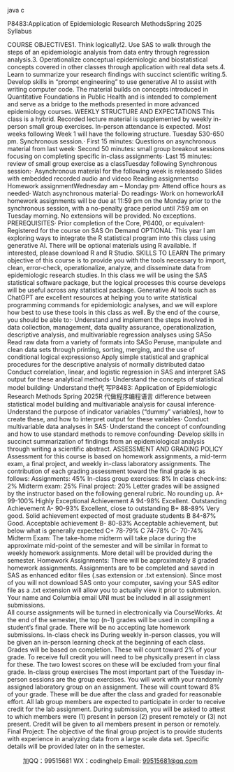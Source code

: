 java c

P8483:Application of Epidemiologic Research MethodsSpring 2025 Syllabus

COURSE OBJECTIVES1.   Think logically!2.   Use SAS to walk through the steps of an epidemiologic analysis from data entry through regression analysis.3.   Operationalize conceptual epidemiologic and biostatistical concepts covered in other classes through application with real data sets.4.   Learn to summarize your research findings with succinct scientific writing.5.   Develop skills in “prompt engineering” to use generative AI to assist with writing computer code.
The material builds on concepts introduced in Quantitative Foundations in Public Health and is intended to complement and serve as a bridge to the methods presented in more advanced epidemiology courses.
WEEKLY STRUCTURE AND EXPECTATIONS
This class is a hybrid. 
Recorded lecture material is supplemented by weekly in-person small group exercises. 
In-person attendance is expected.
Most weeks following Week 1   will have the following structure.
Tuesday 530-650 pm. Synchronous session.·   First 15 minutes: Questions on asynchronous material from last week·   Second 50 minutes: small group breakout sessions focusing on completing specific in-class assignments·   Last 15 minutes: review of small group exercise as a classTuesday following Synchronous session:·   Asynchronous material for the following week is releasedo   Slides with embedded recorded audio and videoo   Reading assignmentso   Homework assignmentWednesday am – Monday pm·   Attend office hours as needed·   Watch asynchronous material·   Do readings·   Work on homeworkAll homework assignments will be due at 11:59 pm on the Monday prior to the synchronous session, with a no-penalty grace period until 7:59 am on Tuesday morning. No extensions will be provided. No exceptions.
PREREQUISITES·   Prior completion of the Core, P6400, or equivalent·   Registered for the course on SAS On Demand
OPTIONAL·   This year I am exploring ways to integrate the R statistical program into this class using generative AI. There will be optional   materials using R available. If interested, please download R and R Studio.
SKILLS TO LEARN
The primary objective of this course is to provide you with the tools necessary to import, clean, error-check, operationalize, analyze, and disseminate data from epidemiologic research studies. In this class we will be using the SAS statistical software package, but the logical processes this course develops will be useful across any statistical package.
Generative AI tools such as ChatGPT are excellent resources at helping you to write statistical programming commands for epidemiologic analyses, and we will explore how best to use these tools in this class as well.
   By the end of the course, you should be able to:·   Understand and implement the steps involved in data collection, management, data quality assurance, operationalization, descriptive analysis, and multivariable regression analyses using SASo   Read raw data from a variety of formats into SASo   Peruse, manipulate and clean data sets through printing, sorting, merging, and the use of conditional logical expressionso   Apply simple statistical and graphical procedures for the descriptive analysis of normally distributed datao   Conduct correlation, linear, and logistic regression in SAS and interpret SAS output for these analytical methods·   Understand the concepts of statistical model building·   Understand the代 写P8483: Application of Epidemiologic Research Methods Spring 2025R
代做程序编程语言 difference between statistical model building and multivariable analysis for causal inference·   Understand the purpose of indicator variables (“dummy” variables), how to create these, and how to interpret output for these variables·   Conduct multivariable data analyses in SAS·   Understand the concept of confounding and how to use standard methods to remove confounding·   Develop skills in succinct summarization of findings from an epidemiological analysis through writing a scientific abstract.
ASSESSMENT AND GRADING POLICY
Assessment for this course is based on homework assignments, a mid-term exam, a final project, and weekly in-class laboratory assignments. The contribution of each grading assessment toward the final grade is as follows:
Assignments: 45%
In-class group exercises: 8%
In class check-ins: 2%
Midterm exam: 25%
Final project: 20%
Letter grades will be assigned by the instructor based on the following general rubric.
No rounding up.
A+	99-100%	Highly Exceptional Achievement
A	94-98%	Excellent. Outstanding Achievement
A-	90-93%	Excellent, close to outstanding
B+	88-89%	Very good. Solid achievement expected of most graduate students
B	84-87%	Good. Acceptable achievement
B-	80-83%	Acceptable achievement, but below what is generally expected
C+          78-79%
C	74-78%
C-       	70-74%
Midterm Exam: The take-home midterm will take place during the approximate mid-point of the semester and will be similar in format to weekly homework assignments. More detail will be provided during the semester.
Homework Assignments: There will be approximately 8 graded homework assignments. Assignments are to be completed and saved in SAS as enhanced editor files (.sas extension or .txt extension). Since most of you will not download SAS onto your computer, saving your SAS editor file as a .txt extension will allow you to actually view it prior to submission.
Your name and Columbia email UNI must be included in all assignment submissions.   
All course assignments will be turned in electronically via CourseWorks. At the end of the semester, the top (n-1) grades will be used in compiling a student’s final grade. There will be no accepting late homework submissions.
In-class check ins
During weekly in-person classes, you will be given an in-person learning check at the beginning of each class. Grades will be based on completion. These will count toward 2% of your grade. To receive full credit you will need to be physically present in class for these. The two lowest scores on these will be excluded from your final grade.
In-class group exercises
The most important part of the Tuesday in-person sessions are the group exercises. You will work with your randomly assigned laboratory group on an assignment. These will count toward 8% of your grade. These will be due after the class and graded for reasonable effort. All lab group members are expected to participate in order to receive credit for the lab assignment. During submission, you will be asked to attest to which members were (1) present in person (2) present remotely or (3) not present. Credit will be given to all members present in person or remotely.
Final Project: The objective of the final group project is to provide students with experience in analyzing data from a large scale data set.    Specific details will be provided later on in the semester.



         
加QQ：99515681  WX：codinghelp  Email: 99515681@qq.com

